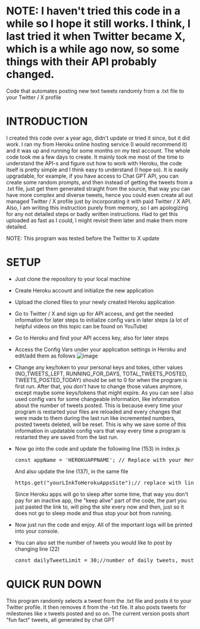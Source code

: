 <h1>NOTE: I haven't tried this code in a while so I hope it still works. I think, I last tried it when Twitter became X, which is a while ago now, so some things with their API probably changed.</h1>




Code that automates posting new text tweets randomly from a .txt file to your Twitter / X profile

# INTRODUCTION
I created this code over a year ago, didn't update or tried it since, but it did work. I ran my from Heroku online hosting service (I would recommend it) and it was up and running for some months on my test account. The whole code took me a few days to create. It mainly took me most of the time to understand the API-s and figure out how to work with Heroku, the code itself is pretty simple and I think easy to understand (I hope so). It is easily upgradable, for example, if you have access to Chat GPT API, you can create some random prompts, and then instead of getting the tweets from a .txt file, just get them generated straight from the source, that way you can have more complex and diverse tweets, hence you could even create all out managed Twitter / X profile just by incorporating it with paid Twitter / X API. Also, I am writing this instruction purely from memory, so I am apologizing for any not detailed steps or badly written instructions. Had to get this uploaded as fast as I could, I might revisit them later and make them more detailed.

NOTE: This program was tested before the Twitter to X update

# SETUP
- Just clone the repository to your local machine
- Create Heroku account and initialize the new application
- Upload the cloned files to your newly created Heroku application
- Go to Twitter / X and sign up for API access, and get the needed information for later steps to initialize config vars in later steps (a lot of helpful videos on this topic can be found on YouTube)
- Go to Heroku and find your API access key, also for later steps
- Access the Config Vars under your application settings in Heroku and edit/add them as follows
  ![image](https://github.com/user-attachments/assets/11cd912f-d4a5-477e-8fd1-652f452dd18d)

- Change any key/token to your personal keys and tokes, other values (NO_TWEETS_LEFT, RUNNING_FOR_DAYS, TOTAL_TWEETS_POSTED, TWEETS_POSTED_TODAY) should be set to 0 for when the program is first run. After that, you don't have to change those values anymore, except maybe some keys/tokens that might expire. As you can see I also used config vars for some changeable information, like information about the number of tweets posted. This is because every time your program is restarted your files are reloaded and every changes that were made to them during the last run like incremented numbers, posted tweets deleted, will be reset. This is why we save some of this information in updatable config vars that way every time a program is restarted they are saved from the last run.
- Now go into the code and update the following line (153) in index.js
  <pre>const appName = 'HEROKUAPPNAME'; // Replace with your Heroku app name</pre>
  And also update the line (137), in the same file
  <pre>https.get("yourLInkToHerokuAppsSite");// replace with link to your Heroku apps site</pre>

  Since Heroku apps will go to sleep after some time, that way you don't pay for an inactive app, the "keep alive" part of the   code, the part you just pasted the link to, will ping the site every now and then, just so it does not go to sleep mode and thus stop your bot from running.
- Now just run the code and enjoy. All of the important logs will be printed into your console.
- You can also set the number of tweets you would like to post by changing line (22)
  <pre>const dailyTweetLimit = 30;//number of daily tweets, must not exceed 50 - Bonus tweets, for free version</pre>

# QUICK RUN DOWN
This program randomly selects a tweet from the .txt file and posts it to your Twitter profile. It then removes it from the -txt file. It also posts tweets for milestones like x tweets posted and so on.
The current version posts short "fun fact" tweets, all generated by chat GPT
